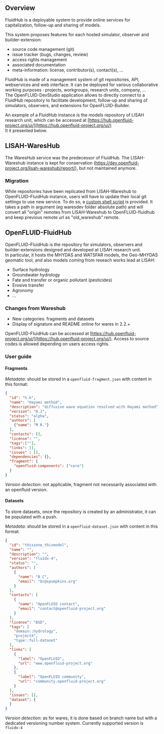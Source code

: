 ## Overview

FluidHub is a deployable system to provide online services for capitalization, follow-up and sharing of models.  

This system proposes features for each hosted simulator, observer and builder-extension:

* source code management (git)
* issue tracker (bugs, changes, review)
* access rights management
* associated documentation
* meta-information: license, contributor(s), contact(s), ...

FluidHub is made of a management system of git repositories, API, webservices and web interface. It can be deployed for various collaborative working purposes : projects, workgroups, research units, company, ...  
The OpenFLUID-DevStudio application allows to directly connect to a FluidHub repository to facilitate development, follow-up and sharing of simulators, observers, and extensions for OpenFLUID-Builder.

An example of a FluidHub instance is the models repository of LISAH research unit, which can be accessed at
[https://hub.openfluid-project.org/ui/](https://hub.openfluid-project.org/ui/)  
It it presented below.

## LISAH-WaresHub

The WaresHub service was the predecessor of FluidHub. The LISAH-Wareshub instance is kept for conservation (https://dev.openfluid-project.org/lisah-wareshub/report/), but not maintained anymore.

### Migration
While repositories have been replicated from LISAH-Wareshub to OpenFLUID-FluidHub instance, users will have to update their local git settings to use new service. To do so, a [custom shell script](https://nextcloud.inrae.fr/s/BfZBS3LGaSk9xgn) is provided. It takes a path in argument (eg waresdev folder absolute path) and will convert all "origin" remotes from LISAH-Wareshub to OpenFLUID-fluidhub and keep previous remote url as "old_wareshub" remote.

## OpenFLUID-FluidHub

OpenFLUID-FluidHub is the repository for simulators, observers and builder-extensions designed and developed at LISAH research unit.  
In particular, it hosts the MHYDAS and WATSFAR models, the Geo-MHYDAS geomatic tool, and also models coming from reseach works lead at LISAH:

* Surface hydrology
* Groundwater hydrology
* Fate and transfer or organic pollutant (pesticides)
* Erosive transfer
* Agronomy
* ...

### Changes from Wareshub
* New categories: fragments and datasets
* Display of signature and README online for wares in 2.2.+

OpenFLUID-FluidHub can be accessed at [https://hub.openfluid-project.org/ui/](https://hub.openfluid-project.org/ui/).
Access to source codes is allowed depending on users access rights.

### User guide
#### Fragments
*Metadata*: should be stored in a `openfluid-fragment.json` with content in this format:
```json
{
  "id": "h.k",
  "name": "Hayami method",
  "description": "diffusive wave equation resolved with Hayami method",
  "version": "0.1",
  "status": "alpha",
  "authors": [
    {"name": "M R."}
  ],
  "contacts": [],
  "license": "",
  "tags":[""],
  "links": [],
  "issues" : [],
  "dependencies": {},
  "fragment": {
    "openfluid-components": ["core"]
  }
}

```
*Version detection*: not applicable, fragment not necessarily associated with an openfluid version.

#### Datasets
To store datasets, once the repository is created by an administrator, it can be populated with a push. 

*Metadata*: should be stored in a `openfluid-dataset.json` with content in this format:
```json
{
  "id": "thiszone_thismodel",
  "name": "",
  "description": "",
  "version": "fluidx-4",
  "status": "",
  "authors": [
    {
      "name": "B C",
      "email": "bc@spumpkins.org"
    }
  ],
  "contacts": [
    {
      "name": "OpenFLUID contact",
      "email": "contact@openfluid-project.org"
    }
  ],
  "license": "BSD",
  "tags": [
    "domain::hydrology",
    "projectX",
    "type::full-dataset"
  ],
  "links": [
    {
      "label": "OpenFLUID",
      "url": "www.openfluid-project.org"
    },
    {
      "label": "OpenFLUID community",
      "url": "community.openfluid-project.org"
    }
  ],
  "issues": [],
  "dataset": {
  }
}
```
*Version detection*: as for wares, it is done based on branch name but with a dedicated versioning number system. Currently supported version is `fluidx-4`